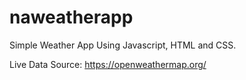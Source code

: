 # naweatherapp
Simple Weather App
Using Javascript, HTML and CSS.

Live Data Source:
https://openweathermap.org/
